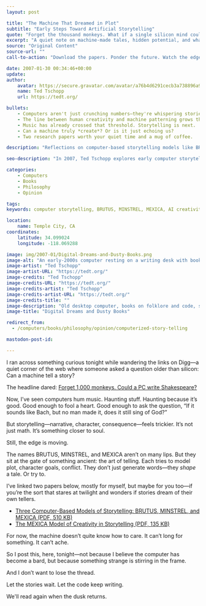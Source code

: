 ```yaml
---
layout: post

title: "The Machine That Dreamed in Plot"
subtitle: "Early Steps Toward Artificial Storytelling"
quote: "Forget the thousand monkeys. What if a single silicon mind could write Shakespeare?"
excerpt: "A quiet note on machine-made tales, hidden potential, and what it might mean to create when you're not human."
source: "Original Content"
source-url: ""
call-to-action: "Download the papers. Ponder the future. Watch the edges of the map."

date: 2007-01-30 00:34:46+00:00
update:
author:
    avatar: https://secure.gravatar.com/avatar/a76b4d6291cecb3a738896a971bfb903?s=512&d=mp&r=g
    name: Ted Tschopp
    url: https://tedt.org/

bullets:
    - Computers aren't just crunching numbers—they're whispering stories.
    - The line between human creativity and machine patterning grows thin.
    - Music has already crossed that threshold. Storytelling is next.
    - Can a machine truly *create*? Or is it just echoing us?
    - Two research papers worth your quiet time and a mug of coffee.

description: "Reflections on computer-based storytelling models like BRUTUS, MINSTREL, and MEXICA, alongside thoughts on creativity, authorship, and the soul of narrative."

seo-description: "In 2007, Ted Tschopp explores early computer storytelling experiments and what they might mean for the future of creativity and narrative."

categories: 
    - Computers
    - Books
    - Philosophy
    - Opinion

tags: 
keywords: computer storytelling, BRUTUS, MINSTREL, MEXICA, AI creativity, narrative models, artificial intelligence, 2007 tech trends

location:
    name: Temple City, CA
coordinates:
    latitude: 34.099024
    longitude: -118.069288

image: img/2007-01/Digital-Dreams-and-Dusty-Books.png
image-alt: "An early-2000s computer resting on a writing desk with books and coffee"
image-artist: "Ted Tschopp"
image-artist-URL: "https://tedt.org/"
image-credits: "Ted Tschopp"
image-credits-URL: "https://tedt.org/"
image-credits-artist: "Ted Tschopp"
image-credits-artist-URL: "https://tedt.org/"
image-credits-title: ""
image-description: "Old desktop computer, books on folklore and code, soft lamplight."
image-title: "Digital Dreams and Dusty Books"

redirect_from:
  - /computers/books/philosophy/opinion/computerized-story-telling

mastodon-post-id: 

---
```

I ran across something curious tonight while wandering the links on Digg—a quiet corner of the web where someone asked a question older than silicon: Can a machine tell a story?

The headline dared: [Forget 1,000 monkeys. Could a PC write Shakespeare?](https://web.archive.org/web/20071117063826/http://digg.com/software/Forget_1000_monkeys_could_a_PC_write_Shakespeare)

Now, I’ve seen computers hum music. Haunting stuff. Haunting because it’s good. Good enough to fool a heart. Good enough to ask the question, “If it sounds like Bach, but no man made it, does it still sing of God?”

But storytelling—narrative, character, consequence—feels trickier. It’s not just math. It’s something closer to soul.

Still, the edge is moving.

The names BRUTUS, MINSTREL, and MEXICA aren’t on many lips. But they sit at the gate of something ancient: the art of telling. Each tries to model plot, character goals, conflict. They don’t just generate words—they *shape* a tale. Or try to.

I’ve linked two papers below, mostly for myself, but maybe for you too—if you’re the sort that stares at twilight and wonders if stories dream of their own tellers.

- [Three Computer-Based Models of Storytelling: BRUTUS, MINSTREL, and MEXICA (PDF, 510 KB)](https://tedt.org/files/Three_computer-based_models_of_storytelling_BRUTUS.pdf)
- [The MEXICA Model of Creativity in Storytelling (PDF, 135 KB)](https://tedt.org/files/MEXICA_DPhil_RPyP.pdf)

For now, the machine doesn’t quite know how to care. It can’t long for something. It can’t ache.

So I post this, here, tonight—not because I believe the computer has become a bard, but because something strange is stirring in the frame.

And I don’t want to lose the thread.

Let the stories wait. Let the code keep writing.

We'll read again when the dusk returns.